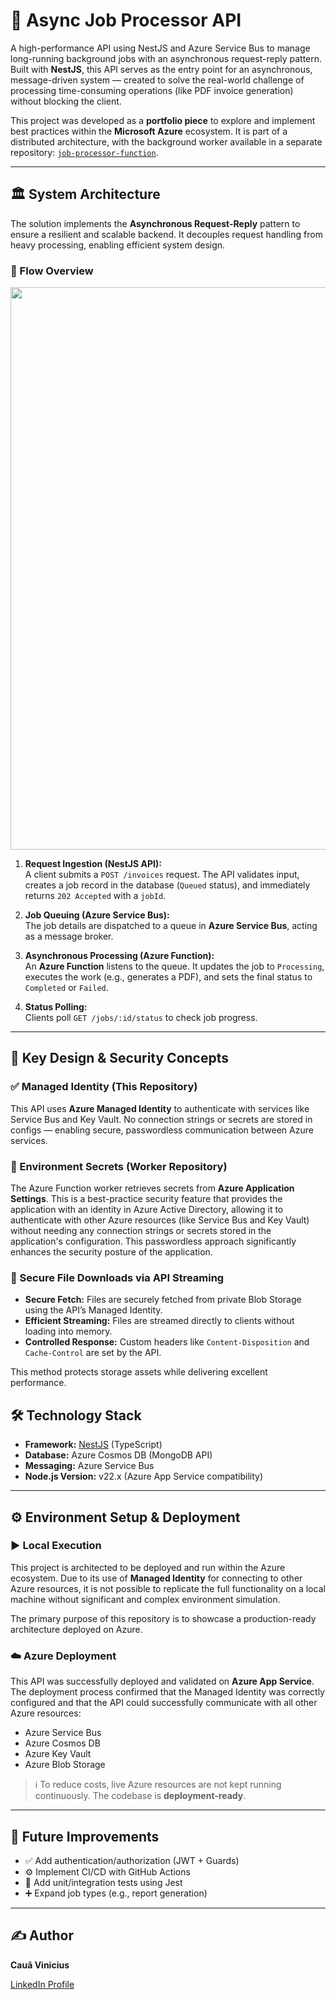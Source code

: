 # 🚀 Async Job Processor API

A high-performance API using NestJS and Azure Service Bus to manage long-running background jobs with an asynchronous request-reply pattern. Built with **NestJS**, this API serves as the entry point for an asynchronous, message-driven system — created to solve the real-world challenge of processing time-consuming operations (like PDF invoice generation) without blocking the client.

This project was developed as a **portfolio piece** to explore and implement best practices within the **Microsoft Azure** ecosystem. It is part of a distributed architecture, with the background worker available in a separate repository: [`job-processor-function`](https://github.com/Caua-Vinicius/job-processor-function).

---

## 🏛️ System Architecture

The solution implements the **Asynchronous Request-Reply** pattern to ensure a resilient and scalable backend. It decouples request handling from heavy processing, enabling efficient system design.

### 🧭 Flow Overview

<p align="center">
  <img src="https://github.com/user-attachments/assets/c82dfa58-5ccf-4e51-865d-4b04cd7845fc" width="900"/>
</p>

1. **Request Ingestion (NestJS API):**  
   A client submits a `POST /invoices` request. The API validates input, creates a job record in the database (`Queued` status), and immediately returns `202 Accepted` with a `jobId`.

2. **Job Queuing (Azure Service Bus):**  
   The job details are dispatched to a queue in **Azure Service Bus**, acting as a message broker.

3. **Asynchronous Processing (Azure Function):**  
   An **Azure Function** listens to the queue. It updates the job to `Processing`, executes the work (e.g., generates a PDF), and sets the final status to `Completed` or `Failed`.

4. **Status Polling:**  
   Clients poll `GET /jobs/:id/status` to check job progress.

---

## 🔐 Key Design & Security Concepts

### ✅ Managed Identity (This Repository)

This API uses **Azure Managed Identity** to authenticate with services like Service Bus and Key Vault. No connection strings or secrets are stored in configs — enabling secure, passwordless communication between Azure services.

### 🔐 Environment Secrets (Worker Repository)

The Azure Function worker retrieves secrets from **Azure Application Settings**. This is a best-practice security feature that provides the application with an identity in Azure Active Directory, allowing it to authenticate with other Azure resources (like Service Bus and Key Vault) without needing any connection strings or secrets stored in the application's configuration. This passwordless approach significantly enhances the security posture of the application.

### 📄 Secure File Downloads via API Streaming

- **Secure Fetch:** Files are securely fetched from private Blob Storage using the API’s Managed Identity.
- **Efficient Streaming:** Files are streamed directly to clients without loading into memory.
- **Controlled Response:** Custom headers like `Content-Disposition` and `Cache-Control` are set by the API.

This method protects storage assets while delivering excellent performance.

## 🛠️ Technology Stack

- **Framework:** [NestJS](https://nestjs.com/) (TypeScript)
- **Database:** Azure Cosmos DB (MongoDB API)
- **Messaging:** Azure Service Bus
- **Node.js Version:** v22.x (Azure App Service compatibility)

---

## ⚙️ Environment Setup & Deployment

### ▶️ Local Execution

This project is architected to be deployed and run within the Azure ecosystem. Due to its use of **Managed Identity** for connecting to other Azure resources, it is not possible to replicate the full functionality on a local machine without significant and complex environment simulation.

The primary purpose of this repository is to showcase a production-ready architecture deployed on Azure.

### ☁️ Azure Deployment

This API was successfully deployed and validated on **Azure App Service**. The deployment process confirmed that the Managed Identity was correctly configured and that the API could successfully communicate with all other Azure resources:

- Azure Service Bus
- Azure Cosmos DB
- Azure Key Vault
- Azure Blob Storage

> ℹ️ To reduce costs, live Azure resources are not kept running continuously. The codebase is **deployment-ready**.

---

## 🔮 Future Improvements

- ✅ Add authentication/authorization (JWT + Guards)
- ⚙️ Implement CI/CD with GitHub Actions
- 🧪 Add unit/integration tests using Jest
- ➕ Expand job types (e.g., report generation)

---

## ✍️ Author

**Cauã Vinicius**

[LinkedIn Profile](https://www.linkedin.com/in/caua-vinicius/)
